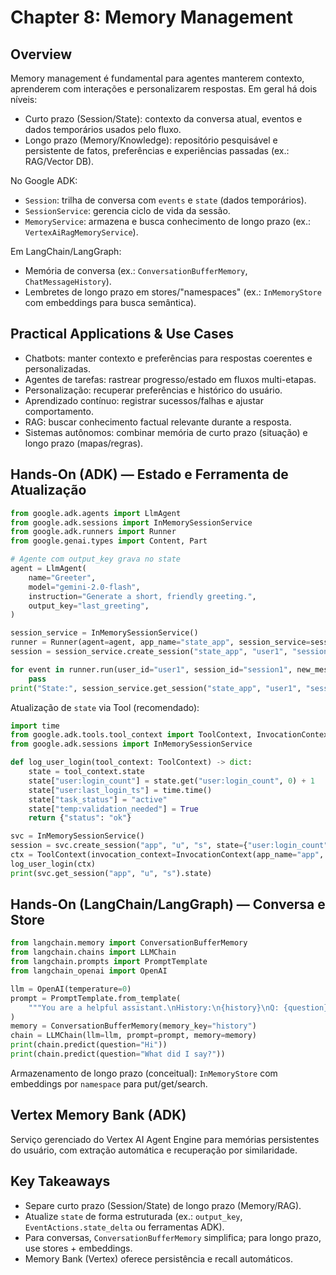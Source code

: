 # Chapter 8: Memory Management

## Overview

Memory management é fundamental para agentes manterem contexto, aprenderem com interações e personalizarem respostas. Em geral há dois níveis:

- Curto prazo (Session/State): contexto da conversa atual, eventos e dados temporários usados pelo fluxo.
- Longo prazo (Memory/Knowledge): repositório pesquisável e persistente de fatos, preferências e experiências passadas (ex.: RAG/Vector DB).

No Google ADK:

- `Session`: trilha de conversa com `events` e `state` (dados temporários).
- `SessionService`: gerencia ciclo de vida da sessão.
- `MemoryService`: armazena e busca conhecimento de longo prazo (ex.: `VertexAiRagMemoryService`).

Em LangChain/LangGraph:

- Memória de conversa (ex.: `ConversationBufferMemory`, `ChatMessageHistory`).
- Lembretes de longo prazo em stores/"namespaces" (ex.: `InMemoryStore` com embeddings para busca semântica).

## Practical Applications & Use Cases

- Chatbots: manter contexto e preferências para respostas coerentes e personalizadas.
- Agentes de tarefas: rastrear progresso/estado em fluxos multi-etapas.
- Personalização: recuperar preferências e histórico do usuário.
- Aprendizado contínuo: registrar sucessos/falhas e ajustar comportamento.
- RAG: buscar conhecimento factual relevante durante a resposta.
- Sistemas autônomos: combinar memória de curto prazo (situação) e longo prazo (mapas/regras).

## Hands-On (ADK) — Estado e Ferramenta de Atualização

```python
from google.adk.agents import LlmAgent
from google.adk.sessions import InMemorySessionService
from google.adk.runners import Runner
from google.genai.types import Content, Part

# Agente com output_key grava no state
agent = LlmAgent(
    name="Greeter",
    model="gemini-2.0-flash",
    instruction="Generate a short, friendly greeting.",
    output_key="last_greeting",
)

session_service = InMemorySessionService()
runner = Runner(agent=agent, app_name="state_app", session_service=session_service)
session = session_service.create_session("state_app", "user1", "session1")

for event in runner.run(user_id="user1", session_id="session1", new_message=Content(parts=[Part(text="Hello")])):
    pass
print("State:", session_service.get_session("state_app", "user1", "session1").state)
```

Atualização de `state` via Tool (recomendado):

```python
import time
from google.adk.tools.tool_context import ToolContext, InvocationContext
from google.adk.sessions import InMemorySessionService

def log_user_login(tool_context: ToolContext) -> dict:
    state = tool_context.state
    state["user:login_count"] = state.get("user:login_count", 0) + 1
    state["user:last_login_ts"] = time.time()
    state["task_status"] = "active"
    state["temp:validation_needed"] = True
    return {"status": "ok"}

svc = InMemorySessionService()
session = svc.create_session("app", "u", "s", state={"user:login_count": 0})
ctx = ToolContext(invocation_context=InvocationContext(app_name="app", user_id="u", session_id="s", session=session, session_service=svc))
log_user_login(ctx)
print(svc.get_session("app", "u", "s").state)
```

## Hands-On (LangChain/LangGraph) — Conversa e Store

```python
from langchain.memory import ConversationBufferMemory
from langchain.chains import LLMChain
from langchain.prompts import PromptTemplate
from langchain_openai import OpenAI

llm = OpenAI(temperature=0)
prompt = PromptTemplate.from_template(
    """You are a helpful assistant.\nHistory:\n{history}\nQ: {question}\nA:"""
)
memory = ConversationBufferMemory(memory_key="history")
chain = LLMChain(llm=llm, prompt=prompt, memory=memory)
print(chain.predict(question="Hi"))
print(chain.predict(question="What did I say?"))
```

Armazenamento de longo prazo (conceitual): `InMemoryStore` com embeddings por `namespace` para put/get/search.

## Vertex Memory Bank (ADK)

Serviço gerenciado do Vertex AI Agent Engine para memórias persistentes do usuário, com extração automática e recuperação por similaridade.

## Key Takeaways

- Separe curto prazo (Session/State) de longo prazo (Memory/RAG).
- Atualize `state` de forma estruturada (ex.: `output_key`, `EventActions.state_delta` ou ferramentas ADK).
- Para conversas, `ConversationBufferMemory` simplifica; para longo prazo, use stores + embeddings.
- Memory Bank (Vertex) oferece persistência e recall automáticos.
